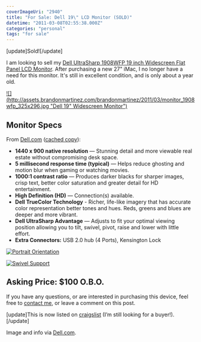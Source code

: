 ```yaml
---
coverImageUri: "2940"
title: "For Sale: Dell 19\" LCD Monitor (SOLD)"
datetime: "2011-03-08T02:55:38.000Z"
categories: "personal"
tags: "for sale"
---
```


\[update\]Sold!\[/update\]

I am looking to sell my [Dell UltraSharp 1908WFP 19 inch Widescreen Flat Panel LCD Monitor](http://reviews.dell.com/2341/320-6138/dell-dell-ultrasharp-1908wfp-19-inch-widescreen-flat-panel-lcd-monitor-reviews/reviews.htm "Dell UltraSharp 1908WFP 19 inch Widescreen Flat Panel LCD Monitor Review @ dell.com"). After purchasing a new 27" iMac, I no longer have a need for this monitor. It's still in excellent condition, and is only about a year old.

[![](http://assets.brandonmartinez.com/brandonmartinez/2011/03/monitor_1908wfp_325x296.jpg "Dell 19" Widescreen Monitor")](http://assets.brandonmartinez.com/brandonmartinez/2011/03/monitor_1908wfp_325x296.jpg)

## Monitor Specs

From [Dell.com](http://www.dell.com/us/en/dfo/peripherals/monitor_1908wfp/pd.aspx?refid=monitor_1908wfp&s=dfo "UltraSharp 1908WFP Details | Dell") ([cached copy](http://docs.google.com/gview?url=http://www.dell.com/downloads/emea/products/1908wfp.pdf&chrome=true)):

- **1440 x 900 native resolution** — Stunning detail and more viewable real estate without compromising desk space.
- **5 millisecond response time (typical)** — Helps reduce ghosting and motion blur when gaming or watching movies.
- **1000:1 contrast ratio** — Produces darker blacks for sharper images, crisp text, better color saturation and greater detail for HD entertainment.
- **High Definition (HD)** — Connection(s) available.
- **Dell TrueColor Technology** - Richer, life-like imagery that has accurate color representation better tones and hues. Reds, greens and blues are deeper and more vibrant.
- **Dell UltraSharp Advantage** — Adjusts to fit your optimal viewing position allowing you to tilt, swivel, pivot, raise and lower with little effort.
- **Extra Connectors:** USB 2.0 hub (4 Ports), Kensington Lock

[![](http://assets.brandonmartinez.com/brandonmartinez/2011/03/monitor_1908wfp_279x407.jpg "Portrait Orientation")](http://assets.brandonmartinez.com/brandonmartinez/2011/03/monitor_1908wfp_279x407.jpg)

[![](http://assets.brandonmartinez.com/brandonmartinez/2011/03/monitor_1908wfp_219x408.jpg "Swivel Support")](http://assets.brandonmartinez.com/brandonmartinez/2011/03/monitor_1908wfp_219x408.jpg)

## Asking Price: $100 O.B.O.

If you have any questions, or are interested in purchasing this device, feel free to [contact me](/contact), or leave a comment on this post.

\[update\]This is now listed on [craigslist](http://muskegon.craigslist.org/sys/2527208764.html) (I’m still looking for a buyer!).\[/update\]

Image and info via [Dell.com](http://www.dell.com/us/en/dfo/peripherals/monitor_1908wfp/pd.aspx?refid=monitor_1908wfp&s=dfo "UltraSharp 1908WFP Details | Dell").
